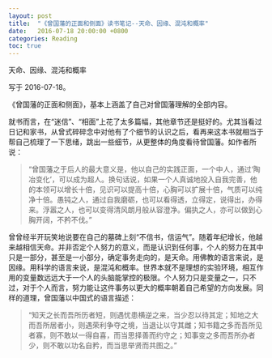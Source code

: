 ```yaml
---
layout: post
title:  "《曾国藩的正面和侧面》读书笔记--天命、因缘、混沌和概率"
date:   2016-07-18 20:00:00 +0800
categories: Reading
toc: true
---
```


天命、因缘、混沌和概率

写于 2016-07-18。

《曾国藩的正面和侧面》，基本上涵盖了自己对曾国藩理解的全部内容。

就书而言，在“迷信”、“相面”上花了太多篇幅，其他章节还是挺好的。尤其当看过日记和家书，从曾式碎碎念中对他有了个细节的认识之后，看再来这本书就相当于帮自己梳理了一下思绪，跳出一些细节，从更整体的角度看待曾国藩。如作者所说：

> “曾国藩之于后人的最大意义是，他以自己的实践正面，一个中人，通过‘陶冶变化’，可以成为超人。换句话说，如果一个人真诚地投入自我完善，他的本领可以增长十倍，见识可以提高十倍，心胸可以扩展十倍，气质可以纯净十倍。愚钝之人，通过自我磨砺，也可以看得透，立得定，说得出，办得来。浮嚣之人，也可以变得清风朗月般从容澄净。偏执之人，亦可以做到心胸开阔，不矜不伐。”

曾曾经半开玩笑地说要在自己的墓碑上刻“不信书，信运气”。随着年纪增长，他越来越相信天命。并非否定个人努力的意义，而是认识到任何事，个人的努力在其中只是一部分，甚至是一小部分，确定事务走向的，是天命。用佛教的语言来说，是因缘。用科学的语言来说，是混沌和概率。世界本就不是理想的实验环境，相互作用的变量数远远大于一个人的头脑能掌控的极限。个人努力只是变量之一，只不过，对于个人而言，努力能让这件事务以更大的概率朝着自己希望的方向发展。同样的道理，曾国藩以中国式的语言描述：

> “知天之长而吾所历者短，则遇忧患横逆之来，当少忍以待其定；知地之大而吾所居者小，则遇荣利争夺之境，当退让以守其雌；知书籍之多而吾所见者寡，则不敢以一得自喜，而当思择善而约守之；知事变之多而吾所办者少，则不敢以功名自矜，而当思举贤而共图之。”
